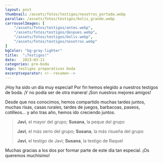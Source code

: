 ```yaml
---
layout: post
thumbnail: /assets/fotos/testigos/nosotros_portada.webp
parallax: /assets/fotos/testigos/bolis_grande.webp
carrouselImages: [
	"/assets/fotos/testigos/antes.webp",
	"/assets/fotos/testigos/despues.webp",
	"/assets/fotos/testigos/bolis.webp",
	"/assets/fotos/testigos/nosotros.webp"
]
bgColor: "bg-gray-lighter"
title:  "¡Testigos!"
date:   2023-03-11
categories: pre-boda
tags: testigos preparativos boda
excerptseparator: <!--resumen-->
---
```


¡Hoy ha sido un día muy especial! Por fin hemos elegido a nuestros testigos de boda. ¡Y no podía ser de otra manera! ¡Son nuestros mejores amigos!

Desde que nos conocimos, hemos compartido muchas tardes juntos, muchas risas, casas rurales, tardes de juegos, barbacoas, paseos, cotilleos... y año tras año, hemos ido creciendo juntos.

> **Javi**, el mayor del grupo; **Susana**, la peque del grupo
> 
> **Javi**, el más serio del grupo; **Susana**, la más risueña del grupo
> 
> **Javi**, el testigo de Javi; **Susana**, la testigo de Raquel

Muchas gracias a los dos por formar parte de este día tan especial. ¡Os queremos muchísimo!
